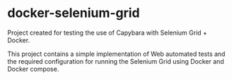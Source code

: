 # docker-selenium-grid
Project created for testing the use of Capybara with Selenium Grid + Docker.

This project contains a simple implementation of Web automated tests and the required configuration for running the Selenium Grid using Docker and Docker compose.
